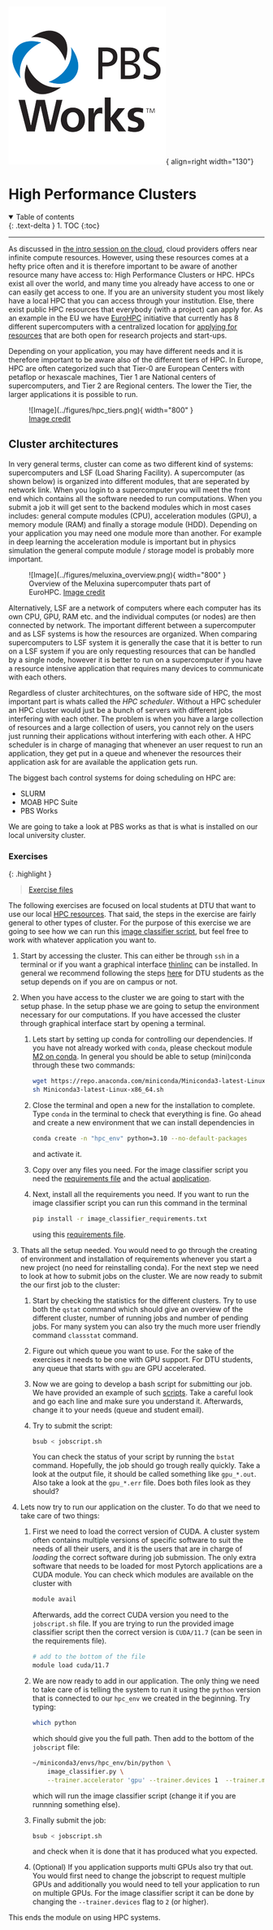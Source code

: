 ![Logo](../figures/icons/pbs.png){ align=right width="130"}

# High Performance Clusters

<details open markdown="block">
  <summary>
    Table of contents
  </summary>
  {: .text-delta }
1. TOC
{:toc}
</details>

---

As discussed in [the intro session on the cloud](../s6_the_cloud/index.md), cloud providers offers near infinite
compute resources. However, using these resources comes at a hefty price often and it is therefore important to be
aware of another resource many have access to: High Performance Clusters or HPC. HPCs exist all over the world, and
many time you already have access to one or can easily get access to one. If you are an university student you most
likely have a local HPC that you can access through your institution. Else, there exist public HPC resources that
everybody (with a project) can apply for. As an example in the EU we have
[EuroHPC](https://eurohpc-ju.europa.eu/index_en) initiative that currently has 8 different supercomputers with a
centralized location for [applying for resources](https://pracecalls.eu/) that are both open for research projects
and start-ups.

Depending on your application, you may have different needs and it is therefore important to be aware also of the
different tiers of HPC. In Europe, HPC are often categorized such that Tier-0 are European Centers with petaflop
or hexascale machines, Tier 1 are National centers of supercomputers, and Tier 2 are Regional centers. The lower the
Tier, the larger applications it is possible to run.

<figure markdown>
  ![Image](../figures/hpc_tiers.png){ width="800" }
  <figcaption> <a href="https://www.deic.dk/en/Supercomputing/EuroCC/HPC-Landscapes"> Image credit </a> </figcaption>
</figure>

## Cluster architectures

In very general terms, cluster can come as two different kind of systems: supercomputers and LSF
(Load Sharing Facility). A supercomputer (as shown below) is organized into different modules, that are seperated by
network link. When you login to a supercomputer you will meet the front end which contains all the software needed to
run computations. When you submit a job it will get sent to the backend modules which in most cases includes: general
compute modules (CPU), acceleration modules (GPU), a memory module (RAM) and finally a storage module (HDD). Depending
on your application you may need one module more than another. For example in deep learning the acceleration module is
important but in physics simulation the general compute module / storage model is probably more important.

<figure markdown>
  ![Image](../figures/meluxina_overview.png){ width="800" }
  <figcaption> Overview of the Meluxina supercomputer thats part of EuroHPC.
  <a href="https://hpc.uni.lu/old/blog/2019/luxembourg-meluxina-supercomputer-part-of-eurohpc/"> Image credit </a>
  </figcaption>
</figure>

Alternatively, LSF are a network of computers where each computer has its own CPU, GPU, RAM etc. and the individual
computes (or nodes) are then connected by network. The important different between a supercomputer and as LSF systems
is how the resources are organized. When comparing supercomputers to LSF system it is generally the case that it is
better to run on a LSF system if you are only requesting resources that can be handled by a single node, however it
is better to run on a supercomputer if you have a resource intensive application that requires many devices to
communicate with each others.

Regardless of cluster architechtures, on the software side of HPC, the most important part is whats called the
*HPC scheduler*. Without a HPC scheduler an HPC cluster would just be a bunch of servers with different jobs
interfering with each other. The problem is when you have a large collection of resources and a large collection of
users, you cannot rely on the users just running their applications without interfering with each other. A HPC scheduler
is in charge of managing that whenever an user request to run an application, they get put in a queue and whenever the
resources their application ask for are available the application gets run.

The biggest bach control systems for doing scheduling on HPC are:

* SLURM
* MOAB HPC Suite
* PBS Works

We are going to take a look at PBS works as that is what is installed on our local university cluster.

### Exercises

{: .highlight }
> [Exercise files](https://github.com/SkafteNicki/dtu_mlops/tree/main/s10_extra/exercise_files)

The following exercises are focused on local students at DTU that want to use our local
[HPC resources](https://www.hpc.dtu.dk/). That said, the steps in the exercise are fairly general to other types
of cluster. For the purpose of this exercise we are going to see how we can run this
[image classifier script](exercise_files/image_classifier.py), but feel free to work with whatever application you
want to.

1. Start by accessing the cluster. This can either be through `ssh` in a terminal or if you want a graphical interface
    [thinlinc](https://www.cendio.com/thinlinc/download) can be installed. In general we recommend following the steps
    [here](https://www.hpc.dtu.dk/?page_id=2501) for DTU students as the setup depends on if you are on campus or not.

2. When you have access to the cluster we are going to start with the setup phase. In the setup phase we are going
    to setup the environment necessary for our computations. If you have accessed the cluster through graphical interface
    start by opening a terminal.

   1. Lets start by setting up conda for controlling our dependencies. If you have not already worked with `conda`,
        please checkout module [M2 on conda](../s1_development_environment/conda.md). In general you should be able to
        setup (mini)conda through these two commands:

        ```bash
        wget https://repo.anaconda.com/miniconda/Miniconda3-latest-Linux-x86_64.sh
        sh Miniconda3-latest-Linux-x86_64.sh
        ```

   2. Close the terminal and open a new for the installation to complete. Type `conda` in the terminal to check that
        everything is fine. Go ahead and create a new environment that we can install dependencies in

        ```bash
        conda create -n "hpc_env" python=3.10 --no-default-packages
        ```

        and activate it.

   3. Copy over any files you need. For the image classifier script you need the
        [requirements file](exercise_files/image_classifier_requirements.txt) and the actual
        [application](exercise_files/image_classifier.py).

   4. Next, install all the requirements you need. If you want to run the image classifier script you can run this
        command in the terminal

        ```bash
        pip install -r image_classifier_requirements.txt
        ```

        using this [requirements file](exercise_files/image_classifier_requirements.txt).

3. Thats all the setup needed. You would need to go through the creating of environment and installation of requirements
    whenever you start a new project (no need for reinstalling conda). For the next step we need to look at how to submit
    jobs on the cluster. We are now ready to submit the our first job to the cluster:

   1. Start by checking the statistics for the different clusters. Try to use both the `qstat` command which should give
        an overview of the different cluster, number of running jobs and number of pending jobs. For many system you can
        also try the much more user friendly command `classstat` command.

   2. Figure out which queue you want to use. For the sake of the exercises it needs to be one with GPU support. For
        DTU students, any queue that starts with `gpu` are GPU accelerated.

   3. Now we are going to develop a bash script for submitting our job. We have provided an example of such
        [scripts](exercise_files/jobscript.sh). Take a careful look and go each line and make sure you understand it.
        Afterwards, change it to your needs (queue and student email).

   4. Try to submit the script:

        ```bash
        bsub < jobscript.sh
        ```

        You can check the status of your script by running the `bstat` command. Hopefully, the job should go trough really
        quickly. Take a look at the output file, it should be called something like `gpu_*.out`. Also take a look at the
        `gpu_*.err` file. Does both files look as they should?

4. Lets now try to run our application on the cluster. To do that we need to take care of two things:

    1. First we need to load the correct version of CUDA. A cluster system often contains multiple versions of specific
        software to suit the needs of all their users, and it is the users that are in charge of *loading* the correct
        software during job submission. The only extra software that needs to be loaded for most Pytorch applications are
        a CUDA module. You can check which modules are available on the cluster with

        ```bash
        module avail
        ```

        Afterwards, add the correct CUDA version you need to the `jobscript.sh` file. If you are trying to run the
        provided image classifier script then the correct version is `CUDA/11.7` (can be seen in the requirements file).

        ```bash
        # add to the bottom of the file
        module load cuda/11.7
        ```

    2. We are now ready to add in our application. The only thing we need to take care of is telling the system to run
        it using the `python` version that is connected to our `hpc_env` we created in the beginning. Try typing:

        ```bash
        which python
        ```

        which should give you the full path. Then add to the bottom of the `jobscript` file:

        ```bash
        ~/miniconda3/envs/hpc_env/bin/python \
            image_classifier.py \
            --trainer.accelerator 'gpu' --trainer.devices 1  --trainer.max_epochs 5
        ```

        which will run the image classifier script (change it if you are runnning something else).

    3. Finally submit the job:

        ```bash
        bsub < jobscript.sh
        ```

        and check when it is done that it has produced what you expected.

    4. (Optional) If you application supports multi GPUs also try that out. You would first need to change the jobscript
        to request multiple GPUs and additionally you would need to tell your application to run on multiple GPUs. For the
        image classifier script it can be done by changing the `--trainer.devices` flag to `2` (or higher).

This ends the module on using HPC systems.
